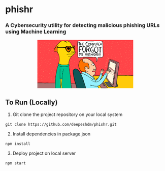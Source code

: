 # phishr

### A Cybersecurity utility for detecting malicious phishing URLs using Machine Learning


<div align="center">
<Img src="/src/assets/Phishing-Attacks.gif" width="60%"/>
</div>
  

## To Run (Locally)

1. Git clone the project repository on your local system
```javascipt
git clone https://github.com/deepeshdm/phishr.git
```

2. Install dependencies in package.json
```javascipt
npm install
```

3. Deploy project on local server
```javascipt
npm start
```









